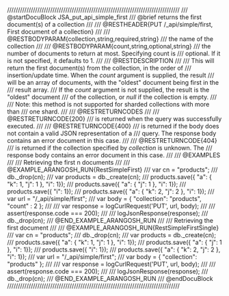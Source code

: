 ////////////////////////////////////////////////////////////////////////////////
/// @startDocuBlock JSA_put_api_simple_first
/// @brief returns the first document(s) of a collection
///
/// @RESTHEADER{PUT /_api/simple/first, First document of a collection}
///
/// @RESTBODYPARAM{collection,string,required,string}
/// the name of the collection
///
/// @RESTBODYPARAM{count,string,optional,string}
/// the number of documents to return at most. Specifying count is
/// optional. If it is not specified, it defaults to 1.
///
/// @RESTDESCRIPTION
///
/// This will return the first document(s) from the collection, in the order of
/// insertion/update time. When the *count* argument is supplied, the result
/// will be an array of documents, with the "oldest" document being first in the
/// result array.
/// If the *count* argument is not supplied, the result is the "oldest" document
/// of the collection, or *null* if the collection is empty.
///
/// Note: this method is not supported for sharded collections with more than
/// one shard.
///
/// @RESTRETURNCODES
///
/// @RESTRETURNCODE{200}
/// is returned when the query was successfully executed.
///
/// @RESTRETURNCODE{400}
/// is returned if the body does not contain a valid JSON representation of a
/// query. The response body contains an error document in this case.
///
/// @RESTRETURNCODE{404}
/// is returned if the collection specified by *collection* is unknown.  The
/// response body contains an error document in this case.
///
/// @EXAMPLES
///
/// Retrieving the first n documents
///
/// @EXAMPLE_ARANGOSH_RUN{RestSimpleFirst}
///     var cn = "products";
///     db._drop(cn);
///     var products = db._create(cn);
///     products.save({ "a": { "k": 1, "j": 1 }, "i": 1});
///     products.save({ "a": { "j": 1 }, "i": 1});
///     products.save({ "i": 1});
///     products.save({ "a": { "k": 2, "j": 2 }, "i": 1});
///     var url = "/_api/simple/first";
///     var body = { "collection": "products", "count" : 2 };
///
///     var response = logCurlRequest('PUT', url, body);
///
///     assert(response.code === 200);
///
///     logJsonResponse(response);
///     db._drop(cn);
/// @END_EXAMPLE_ARANGOSH_RUN
///
/// Retrieving the first document
///
/// @EXAMPLE_ARANGOSH_RUN{RestSimpleFirstSingle}
///     var cn = "products";
///     db._drop(cn);
///     var products = db._create(cn);
///     products.save({ "a": { "k": 1, "j": 1 }, "i": 1});
///     products.save({ "a": { "j": 1 }, "i": 1});
///     products.save({ "i": 1});
///     products.save({ "a": { "k": 2, "j": 2 }, "i": 1});
///     var url = "/_api/simple/first";
///     var body = { "collection": "products" };
///
///     var response = logCurlRequest('PUT', url, body);
///
///     assert(response.code === 200);
///
///     logJsonResponse(response);
///     db._drop(cn);
/// @END_EXAMPLE_ARANGOSH_RUN
/// @endDocuBlock
////////////////////////////////////////////////////////////////////////////////